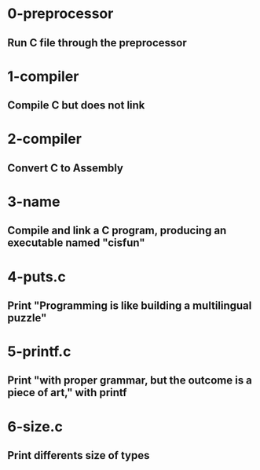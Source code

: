 # 0-preprocessor
## Run C file through the preprocessor

# 1-compiler
## Compile C but does not link

# 2-compiler
## Convert C to Assembly

# 3-name
## Compile and link a C program, producing an executable named "cisfun"

# 4-puts.c
## Print "Programming is like building a multilingual puzzle"

# 5-printf.c
## Print "with proper grammar, but the outcome is a piece of art," with printf

# 6-size.c
## Print differents size of types
